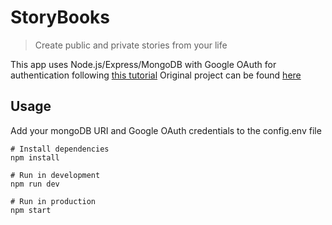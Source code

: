 # StoryBooks

> Create public and private stories from your life

This app uses Node.js/Express/MongoDB with Google OAuth for authentication following [this tutorial](https://youtu.be/SBvmnHTQIPY)
Original project can be found [here](https://github.com/bradtraversy/storybooks)

## Usage

Add your mongoDB URI and Google OAuth credentials to the config.env file

```
# Install dependencies
npm install

# Run in development
npm run dev

# Run in production
npm start
```